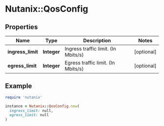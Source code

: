 # Nutanix::QosConfig

## Properties

| Name | Type | Description | Notes |
| ---- | ---- | ----------- | ----- |
| **ingress_limit** | **Integer** | Ingress traffic limit. (In Mbits/s) | [optional] |
| **egress_limit** | **Integer** | Egress traffic limit. (In Mbits/s) | [optional] |

## Example

```ruby
require 'nutanix'

instance = Nutanix::QosConfig.new(
  ingress_limit: null,
  egress_limit: null
)
```

